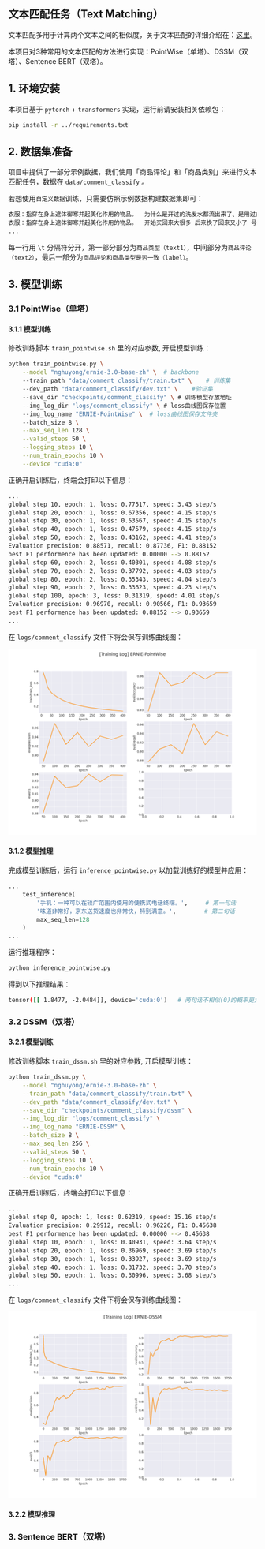 ## 文本匹配任务（Text Matching）


文本匹配多用于计算两个文本之间的相似度，关于文本匹配的详细介绍在：[这里]()。

本项目对3种常用的文本匹配的方法进行实现：PointWise（单塔）、DSSM（双塔）、Sentence BERT（双塔）。



## 1. 环境安装

本项目基于 `pytorch` + `transformers` 实现，运行前请安装相关依赖包：

```sh
pip install -r ../requirements.txt
```

## 2. 数据集准备

项目中提供了一部分示例数据，我们使用「商品评论」和「商品类别」来进行文本匹配任务，数据在 `data/comment_classify` 。

若想使用`自定义数据`训练，只需要仿照示例数据构建数据集即可：

```python
衣服：指穿在身上遮体御寒并起美化作用的物品。	为什么是开过的洗发水都流出来了、是用过的吗？是这样子包装的吗？	0
衣服：指穿在身上遮体御寒并起美化作用的物品。	开始买回来大很多 后来换了回来又小了 号码区别太不正规 建议各位谨慎	1
...
```

每一行用 `\t` 分隔符分开，第一部分部分为`商品类型（text1）`，中间部分为`商品评论（text2）`，最后一部分为`商品评论和商品类型是否一致（label）`。


## 3. 模型训练

### 3.1 PointWise（单塔） 

#### 3.1.1 模型训练

修改训练脚本 `train_pointwise.sh` 里的对应参数, 开启模型训练：

```sh
python train_pointwise.py \
    --model "nghuyong/ernie-3.0-base-zh" \  # backbone
    --train_path "data/comment_classify/train.txt" \    # 训练集
    --dev_path "data/comment_classify/dev.txt" \    #验证集
    --save_dir "checkpoints/comment_classify" \ # 训练模型存放地址
    --img_log_dir "logs/comment_classify" \ # loss曲线图保存位置
    --img_log_name "ERNIE-PointWise" \  # loss曲线图保存文件夹
    --batch_size 8 \
    --max_seq_len 128 \
    --valid_steps 50 \
    --logging_steps 10 \
    --num_train_epochs 10 \
    --device "cuda:0"
```

正确开启训练后，终端会打印以下信息：

```sh
...
global step 10, epoch: 1, loss: 0.77517, speed: 3.43 step/s
global step 20, epoch: 1, loss: 0.67356, speed: 4.15 step/s
global step 30, epoch: 1, loss: 0.53567, speed: 4.15 step/s
global step 40, epoch: 1, loss: 0.47579, speed: 4.15 step/s
global step 50, epoch: 2, loss: 0.43162, speed: 4.41 step/s
Evaluation precision: 0.88571, recall: 0.87736, F1: 0.88152
best F1 performence has been updated: 0.00000 --> 0.88152
global step 60, epoch: 2, loss: 0.40301, speed: 4.08 step/s
global step 70, epoch: 2, loss: 0.37792, speed: 4.03 step/s
global step 80, epoch: 2, loss: 0.35343, speed: 4.04 step/s
global step 90, epoch: 2, loss: 0.33623, speed: 4.23 step/s
global step 100, epoch: 3, loss: 0.31319, speed: 4.01 step/s
Evaluation precision: 0.96970, recall: 0.90566, F1: 0.93659
best F1 performence has been updated: 0.88152 --> 0.93659
...
```

在 `logs/comment_classify` 文件下将会保存训练曲线图：

<img src='assets/pointwise_train_log.png'></img>

#### 3.1.2 模型推理

完成模型训练后，运行 `inference_pointwise.py` 以加载训练好的模型并应用：

```python
...
    test_inference(
        '手机：一种可以在较广范围内使用的便携式电话终端。',     # 第一句话
        '味道非常好，京东送货速度也非常快，特别满意。',        # 第二句话
        max_seq_len=128
    )
...
```

运行推理程序：

```sh
python inference_pointwise.py
```

得到以下推理结果：

```sh
tensor([[ 1.8477, -2.0484]], device='cuda:0')   # 两句话不相似(0)的概率更大
```

### 3.2 DSSM（双塔）

#### 3.2.1 模型训练

修改训练脚本 `train_dssm.sh` 里的对应参数, 开启模型训练：

```sh
python train_dssm.py \
    --model "nghuyong/ernie-3.0-base-zh" \
    --train_path "data/comment_classify/train.txt" \
    --dev_path "data/comment_classify/dev.txt" \
    --save_dir "checkpoints/comment_classify/dssm" \
    --img_log_dir "logs/comment_classify" \
    --img_log_name "ERNIE-DSSM" \
    --batch_size 8 \
    --max_seq_len 256 \
    --valid_steps 50 \
    --logging_steps 10 \
    --num_train_epochs 10 \
    --device "cuda:0"
```

正确开启训练后，终端会打印以下信息：

```sh
...
global step 0, epoch: 1, loss: 0.62319, speed: 15.16 step/s
Evaluation precision: 0.29912, recall: 0.96226, F1: 0.45638
best F1 performence has been updated: 0.00000 --> 0.45638
global step 10, epoch: 1, loss: 0.40931, speed: 3.64 step/s
global step 20, epoch: 1, loss: 0.36969, speed: 3.69 step/s
global step 30, epoch: 1, loss: 0.33927, speed: 3.69 step/s
global step 40, epoch: 1, loss: 0.31732, speed: 3.70 step/s
global step 50, epoch: 1, loss: 0.30996, speed: 3.68 step/s
...
```

在 `logs/comment_classify` 文件下将会保存训练曲线图：

<img src='assets/dssm_train_log.png'></img>

#### 3.2.2 模型推理


### 3. Sentence BERT（双塔）
